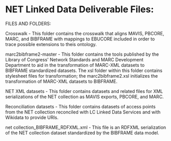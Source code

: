 # NET Linked Data Deliverable Files:

FILES AND FOLDERS:

Crosswalk - This folder contains the crosswalk that aligns MAVIS, PBCORE, MARC, and BIBFRAME with mappings to EBUCORE included in order to trace possible extensions to theis ontology.

marc2bibframe2-master - This folder contains the tools published by the Library of Congress' Network Standards and MARC Development Department to aid in the transformation of MARC-XML datasets to BIBFRAME standardized datasets. The xsl folder within this folder contains stylesheet files for transformation; the marc2bibframe2.xsl initializes the transformation of MARC-XML datasets to BIBFRAME.

NET XML datasets - This folder contains datasets and related files for XML serializations of the NET collection as MAVIS exports, PBCORE, and MARC.

Reconciliation datasets - This folder contains datasets of access points from the NET collection reconciled with LC Linked Data Services and with Wikidata to provide URIs.

net collection_BIBFRAME_RDFXML.xml - This file is an RDFXML serialization of the NET collection dataset standardized by the BIBFRAME data model.
